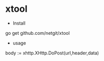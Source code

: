 # xtool

* Install

 go get github.com/netgit/xtool
 
* usage

body := xhttp.XHttp.DoPost(url,header,data)